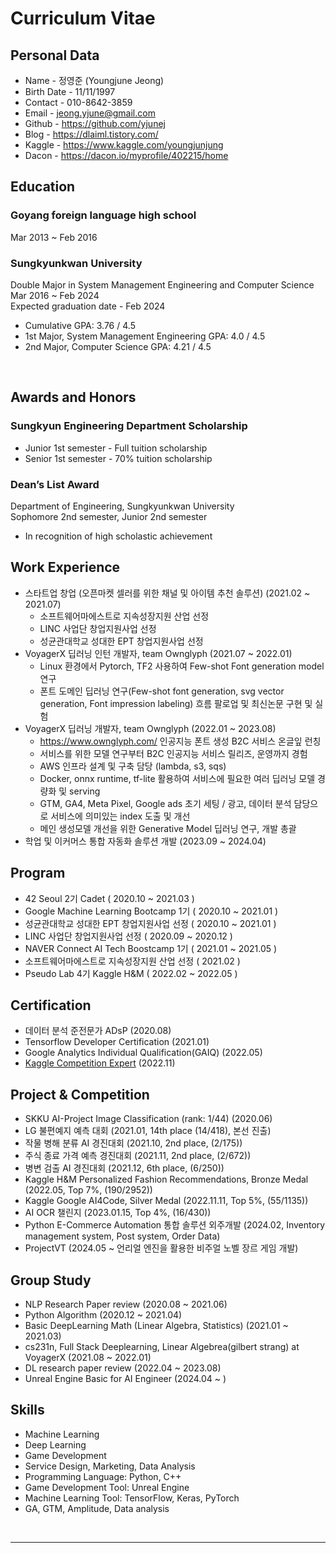 # Curriculum Vitae 


## Personal Data
- Name - 정영준 (Youngjune Jeong)
- Birth Date - 11/11/1997 
- Contact - 010-8642-3859
- Email - jeong.yjune@gmail.com
- Github - https://github.com/yjunej
- Blog - https://dlaiml.tistory.com/
- Kaggle - https://www.kaggle.com/youngjunjung
- Dacon - https://dacon.io/myprofile/402215/home


## Education

### Goyang foreign language high school
Mar 2013 ~ Feb 2016

### Sungkyunkwan University

Double Major in System Management Engineering and Computer Science<br>
Mar 2016 ~ Feb 2024<br>
Expected graduation date - Feb 2024<br>

- Cumulative GPA: 3.76 / 4.5
- 1st Major, System Management Engineering GPA: 4.0 / 4.5
- 2nd Major, Computer Science GPA: 4.21 / 4.5

<br>

## Awards and Honors

### Sungkyun Engineering Department Scholarship
  
- Junior 1st semester  - Full tuition scholarship
- Senior 1st semester - 70% tuition scholarship



### Dean’s List Award

Department of Engineering, Sungkyunkwan University   
Sophomore 2nd semester, Junior 2nd semester
- In recognition of high scholastic achievement


## Work Experience
- 스타트업 창업 (오픈마켓 셀러를 위한 채널 및 아이템 추천 솔루션) (2021.02 ~ 2021.07)
  - 소프트웨어마에스트로 지속성장지원 산업 선정
  - LINC 사업단 창업지원사업 선정
  - 성균관대학교 성대한 EPT 창업지원사업 선정
- VoyagerX 딥러닝 인턴 개발자, team Ownglyph (2021.07 ~ 2022.01)
  -  Linux 환경에서 Pytorch, TF2 사용하여 Few-shot Font generation model 연구
  -  폰트 도메인 딥러닝 연구(Few-shot font generation, svg vector generation, Font impression labeling) 흐름 팔로업 및 최신논문 구현 및 실험 
- VoyagerX 딥러닝 개발자, team Ownglyph (2022.01 ~ 2023.08)
  - https://www.ownglyph.com/ 인공지능 폰트 생성 B2C 서비스 온글잎 런칭
  - 서비스를 위한 모델 연구부터 B2C 인공지능 서비스 릴리즈, 운영까지 경험
  - AWS 인프라 설계 및 구축 담당 (lambda, s3, sqs)
  - Docker, onnx runtime, tf-lite 활용하여 서비스에 필요한 여러 딥러닝 모델 경량화 및 serving
  - GTM, GA4, Meta Pixel, Google ads 초기 세팅 / 광고, 데이터 분석 담당으로 서비스에 의미있는 index 도출 및 개선
  - 메인 생성모델 개선을 위한 Generative Model 딥러닝 연구, 개발 총괄
- 학업 및 이커머스 통합 자동화 솔루션 개발 (2023.09 ~ 2024.04)


## Program

- 42 Seoul 2기 Cadet ( 2020.10 ~ 2021.03 )
- Google Machine Learning Bootcamp 1기 ( 2020.10 ~ 2021.01 )
- 성균관대학교 성대한 EPT 창업지원사업 선정 ( 2020.10 ~ 2021.01 )
- LINC 사업단 창업지원사업 선정 ( 2020.09 ~ 2020.12 )
- NAVER Connect AI Tech Boostcamp 1기 ( 2021.01 ~ 2021.05 )
- 소프트웨어마에스트로 지속성장지원 산업 선정 ( 2021.02 )
- Pseudo Lab 4기 Kaggle H&M ( 2022.02 ~ 2022.05 )



## Certification

- 데이터 분석 준전문가 ADsP (2020.08)
- Tensorflow Developer Certification (2021.01)
- Google Analytics Individual Qualification(GAIQ) (2022.05)
- [Kaggle Competition Expert](https://www.kaggle.com/youngjunjung) (2022.11)

## Project & Competition
<!-- - SKKU Cafe Rating Web (2019.09) -->
<!-- - (https://github.com/hectic97/SKKU-Cafe-Web/blob/master/README.md) -->
<!-- - Dacon 천체 유형 분류 대회 (2020.02, rank: 상위 19%) -->
<!-- - (https://github.com/hectic97/Trace/tree/master/Data_AI_Competition/SDSS) -->
<!-- - Item-based 추천 알고리즘을 사용한 고령층을 위한 국내영화 추천 시스템 (2020.03) -->
<!-- - (https://github.com/hectic97/Korean-Movie-Recommender) -->
<!-- - PoAIt (언어모델을 활용한 한국 시 생성) (2020.04) -->
<!-- - (https://github.com/hectic97/Korean-poetry-generator) -->
<!-- - (https://github.com/hectic97/Imbalanced-cifar-100-classification)  -->
<!-- - 2020 SKT 행복 인사이트 (2020.06) -->
<!-- - (https://github.com/hectic97/Trace/blob/master/Data_AI_Competition/AOAS_SK_insight.pdf) -->
<!-- - 2020 AngelHack Seoul Hackaton: 해커톤 대상 온라인 자동 팀매칭 솔루션 (2020.06) -->
<!-- - (https://github.com/hectic97/AngelHack_web) -->
<!-- - Kaggle Siim Competition (2020.08) -->
<!-- - 빅콘테스트: SARIMAX 시계열 예측과 머신러닝 모델의 특성 중요도를 활용한 코로나 시대 위험 산업군 도출 (2021.01)(https://github.com/hectic97/Kaggle_Competition/blob/master/bigcontest2020/AOAS_MAIN_PDF.pdf) -->
- SKKU AI-Project Image Classification (rank: 1/44) (2020.06)
- LG 불편예지 예측 대회 (2021.01, 14th place (14/418), 본선 진출)
- 작물 병해 분류 AI 경진대회 (2021.10, 2nd place, (2/175))
- 주식 종료 가격 예측 경진대회 (2021.11, 2nd place, (2/672))
- 병변 검출 AI 경진대회 (2021.12, 6th place, (6/250))
- Kaggle H&M Personalized Fashion Recommendations, Bronze Medal (2022.05, Top 7%, (190/2952))   
- Kaggle Google AI4Code, Silver Medal (2022.11.11, Top 5%, (55/1135))
- AI OCR 챌린지 (2023.01.15, Top 4%, (16/430))
- Python E-Commerce Automation 통합 솔루션 외주개발 (2024.02, Inventory management system, Post system, Order Data)
- ProjectVT (2024.05 ~ 언리얼 엔진을 활용한 비주얼 노벨 장르 게임 개발) 

## Group Study
- NLP Research Paper review (2020.08 ~ 2021.06)
- Python Algorithm (2020.12 ~ 2021.04)
- Basic DeepLearning Math (Linear Algebra, Statistics) (2021.01 ~ 2021.03)
- cs231n, Full Stack Deeplearning, Linear Algebrea(gilbert strang) at VoyagerX (2021.08 ~ 2022.01)
- DL research paper review (2022.04 ~ 2023.08)
- Unreal Engine Basic for AI Engineer (2024.04 ~ )
  
## Skills
- Machine Learning
- Deep Learning
- Game Development
- Service Design, Marketing, Data Analysis
- Programming Language: Python, C++
- Game Development Tool: Unreal Engine
- Machine Learning Tool: TensorFlow, Keras, PyTorch
- GA, GTM, Amplitude, Data analysis


<br>

----

